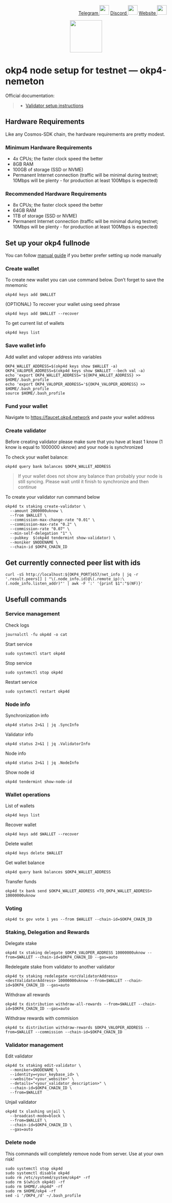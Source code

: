 <p style="font-size:14px" align="right">
<a href="https://t.me/yekssin" target="_blank">Telegram <img src="https://user-images.githubusercontent.com/110628975/200304455-120e6b06-2785-4c4f-8fc7-e9ef39dd653e.png" width="30"/></a>
<a href="https://discordapp.com/users/418099630765637642" target="_blank">Discord <img src="https://user-images.githubusercontent.com/110628975/200304348-3539ebf8-e4f7-4b73-a259-35d06c41441e.png" width="30"/></a>
<a href="https://yeksin.net/" target="_blank">Website <img src="https://user-images.githubusercontent.com/110628975/200305287-749a5db9-d46c-4951-a1ec-cb2852d7af1d.png" width="30"/></a>
</p>

<p align="center">
  <img height="100" height="auto" src="https://user-images.githubusercontent.com/110628975/200304822-abdb3101-6f4d-4301-af78-3b57f0077715.png">
</p>

# okp4 node setup for testnet — okp4-nemeton

Official documentation:
>- [Validator setup instructions](https://docs.okp4.network/docs/nodes/run-node)

## Hardware Requirements
Like any Cosmos-SDK chain, the hardware requirements are pretty modest.

### Minimum Hardware Requirements
 - 4x CPUs; the faster clock speed the better
 - 8GB RAM
 - 100GB of storage (SSD or NVME)
 - Permanent Internet connection (traffic will be minimal during testnet; 10Mbps will be plenty - for production at least 100Mbps is expected)

### Recommended Hardware Requirements 
 - 8x CPUs; the faster clock speed the better
 - 64GB RAM
 - 1TB of storage (SSD or NVME)
 - Permanent Internet connection (traffic will be minimal during testnet; 10Mbps will be plenty - for production at least 100Mbps is expected)

## Set up your okp4 fullnode
You can follow [manual guide](https://github.com/yeksinNodes/testnet_manuals/blob/main/okp4/manual_install.md) if you better prefer setting up node manually


### Create wallet
To create new wallet you can use command below. Don’t forget to save the mnemonic
```
okp4d keys add $WALLET
```

(OPTIONAL) To recover your wallet using seed phrase
```
okp4d keys add $WALLET --recover
```

To get current list of wallets
```
okp4d keys list
```

### Save wallet info
Add wallet and valoper address into variables 
```
OKP4_WALLET_ADDRESS=$(okp4d keys show $WALLET -a)
OKP4_VALOPER_ADDRESS=$(okp4d keys show $WALLET --bech val -a)
echo 'export OKP4_WALLET_ADDRESS='${OKP4_WALLET_ADDRESS} >> $HOME/.bash_profile
echo 'export OKP4_VALOPER_ADDRESS='${OKP4_VALOPER_ADDRESS} >> $HOME/.bash_profile
source $HOME/.bash_profile
```

### Fund your wallet
Navigate to https://faucet.okp4.network and paste your wallet address

### Create validator
Before creating validator please make sure that you have at least 1 know (1 know is equal to 1000000 uknow) and your node is synchronized

To check your wallet balance:
```
okp4d query bank balances $OKP4_WALLET_ADDRESS
```
> If your wallet does not show any balance than probably your node is still syncing. Please wait until it finish to synchronize and then continue 

To create your validator run command below
```
okp4d tx staking create-validator \
  --amount 2000000uknow \
  --from $WALLET \
  --commission-max-change-rate "0.01" \
  --commission-max-rate "0.2" \
  --commission-rate "0.07" \
  --min-self-delegation "1" \
  --pubkey  $(okp4d tendermint show-validator) \
  --moniker $NODENAME \
  --chain-id $OKP4_CHAIN_ID
```
## Get currently connected peer list with ids
```
curl -sS http://localhost:${OKP4_PORT}657/net_info | jq -r '.result.peers[] | "\(.node_info.id)@\(.remote_ip):\(.node_info.listen_addr)"' | awk -F ':' '{print $1":"$(NF)}'
```

## Usefull commands
### Service management
Check logs
```
journalctl -fu okp4d -o cat
```

Start service
```
sudo systemctl start okp4d
```

Stop service
```
sudo systemctl stop okp4d
```

Restart service
```
sudo systemctl restart okp4d
```

### Node info
Synchronization info
```
okp4d status 2>&1 | jq .SyncInfo
```

Validator info
```
okp4d status 2>&1 | jq .ValidatorInfo
```

Node info
```
okp4d status 2>&1 | jq .NodeInfo
```

Show node id
```
okp4d tendermint show-node-id
```

### Wallet operations
List of wallets
```
okp4d keys list
```

Recover wallet
```
okp4d keys add $WALLET --recover
```

Delete wallet
```
okp4d keys delete $WALLET
```

Get wallet balance
```
okp4d query bank balances $OKP4_WALLET_ADDRESS
```

Transfer funds
```
okp4d tx bank send $OKP4_WALLET_ADDRESS <TO_OKP4_WALLET_ADDRESS> 10000000uknow
```

### Voting
```
okp4d tx gov vote 1 yes --from $WALLET --chain-id=$OKP4_CHAIN_ID
```

### Staking, Delegation and Rewards
Delegate stake
```
okp4d tx staking delegate $OKP4_VALOPER_ADDRESS 10000000uknow --from=$WALLET --chain-id=$OKP4_CHAIN_ID --gas=auto
```

Redelegate stake from validator to another validator
```
okp4d tx staking redelegate <srcValidatorAddress> <destValidatorAddress> 10000000uknow --from=$WALLET --chain-id=$OKP4_CHAIN_ID --gas=auto
```

Withdraw all rewards
```
okp4d tx distribution withdraw-all-rewards --from=$WALLET --chain-id=$OKP4_CHAIN_ID --gas=auto
```

Withdraw rewards with commision
```
okp4d tx distribution withdraw-rewards $OKP4_VALOPER_ADDRESS --from=$WALLET --commission --chain-id=$OKP4_CHAIN_ID
```

### Validator management
Edit validator
```
okp4d tx staking edit-validator \
  --moniker=$NODENAME \
  --identity=<your_keybase_id> \
  --website="<your_website>" \
  --details="<your_validator_description>" \
  --chain-id=$OKP4_CHAIN_ID \
  --from=$WALLET
```

Unjail validator
```
okp4d tx slashing unjail \
  --broadcast-mode=block \
  --from=$WALLET \
  --chain-id=$OKP4_CHAIN_ID \
  --gas=auto
```

### Delete node
This commands will completely remove node from server. Use at your own risk!
```
sudo systemctl stop okp4d
sudo systemctl disable okp4d
sudo rm /etc/systemd/system/okp4* -rf
sudo rm $(which okp4d) -rf
sudo rm $HOME/.okp4d* -rf
sudo rm $HOME/okp4 -rf
sed -i '/OKP4_/d' ~/.bash_profile
```
